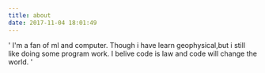 ```yaml
---
title: about
date: 2017-11-04 18:01:49
---
```

'
I'm a fan of ml and computer. Though i have learn geophysical,but i still like doing some program work. I belive code is law and code will change the world.
'

